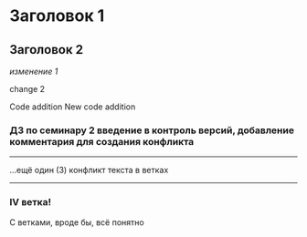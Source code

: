 # Заголовок 1

## Заголовок 2

*изменение 1*

change 2

Code addition
New code addition

### ДЗ по семинару 2 введение в контроль версий, добавление комментария для создания конфликта
*******
...ещё один (3) конфликт текста в ветках


*****
### IV ветка!
С ветками, вроде бы, всё понятно
